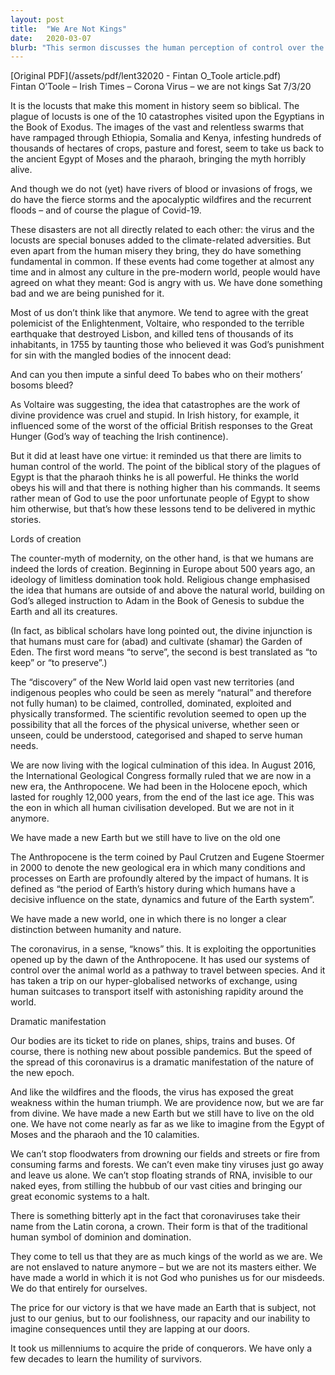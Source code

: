 ```yaml
---
layout: post
title:  "We Are Not Kings"
date:   2020-03-07
blurb: "This sermon discusses the human perception of control over the world and its consequences. It draws parallels between the biblical plagues of Egypt and the modern-day disasters like Covid-19, wildfires, and floods. The sermon emphasizes that despite our advancements, we are not the masters of nature and our actions have consequences."
---
```

[Original PDF](/assets/pdf/lent32020 - Fintan O_Toole article.pdf)    
Fintan O’Toole – Irish Times – Corona Virus – we are not kings Sat 7/3/20

It is the locusts that make this moment in history seem so biblical. The plague of locusts is one of the 10 catastrophes visited upon the Egyptians in the Book of Exodus. The images of the vast and relentless swarms that have rampaged through Ethiopia, Somalia and Kenya, infesting hundreds of thousands of hectares of crops, pasture and forest, seem to take us back to the ancient Egypt of Moses and the pharaoh, bringing the myth horribly alive.

And though we do not (yet) have rivers of blood or invasions of frogs, we do have the fierce storms and the apocalyptic wildfires and the recurrent floods – and of course the plague of Covid-19.

These disasters are not all directly related to each other: the virus and the locusts are special bonuses added to the climate-related adversities. But even apart from the human misery they bring, they do have something fundamental in common. If these events had come together at almost any time and in almost any culture in the pre-modern world, people would have agreed on what they meant: God is angry with us. We have done something bad and we are being punished for it.

Most of us don’t think like that anymore. We tend to agree with the great polemicist of the Enlightenment, Voltaire, who responded to the terrible earthquake that destroyed Lisbon, and killed tens of thousands of its inhabitants, in 1755 by taunting those who believed it was God’s punishment for sin with the mangled bodies of the innocent dead:

And can you then impute a sinful deed
To babes who on their mothers’ bosoms bleed?

As Voltaire was suggesting, the idea that catastrophes are the work of divine providence was cruel and stupid. In Irish history, for example, it influenced some of the worst of the official British responses to the Great Hunger (God’s way of teaching the Irish continence).

But it did at least have one virtue: it reminded us that there are limits to human control of the world. The point of the biblical story of the plagues of Egypt is that the pharaoh thinks he is all powerful. He thinks the world obeys his will and that there is nothing higher than his commands. It seems rather mean of God to use the poor unfortunate people of Egypt to show him otherwise, but that’s how these lessons tend to be delivered in mythic stories.

Lords of creation

The counter-myth of modernity, on the other hand, is that we humans are indeed the lords of creation. Beginning in Europe about 500 years ago, an ideology of limitless domination took hold. Religious change emphasised the idea that humans are outside of and above the natural world, building on God’s alleged instruction to Adam in the Book of Genesis to subdue the Earth and all its creatures.

(In fact, as biblical scholars have long pointed out, the divine injunction is that humans must care for (abad) and cultivate (shamar) the Garden of Eden. The first word means “to serve”, the second is best translated as “to keep” or “to preserve”.)

The “discovery” of the New World laid open vast new territories (and indigenous peoples who could be seen as merely “natural” and therefore not fully human) to be claimed, controlled, dominated, exploited and physically transformed. The scientific revolution seemed to open up the possibility that all the forces of the physical universe, whether seen or unseen, could be understood, categorised and shaped to serve human needs.

We are now living with the logical culmination of this idea. In August 2016, the International Geological Congress formally ruled that we are now in a new era, the Anthropocene. We had been in the Holocene epoch, which lasted for roughly 12,000 years, from the end of the last ice age. This was the eon in which all human civilisation developed. But we are not in it anymore.

We have made a new Earth but we still have to live on the old one

The Anthropocene is the term coined by Paul Crutzen and Eugene Stoermer in 2000 to denote the new geological era in which many conditions and processes on Earth are profoundly altered by the impact of humans. It is defined as “the period of Earth’s history during which humans have a decisive influence on the state, dynamics and future of the Earth system”.

We have made a new world, one in which there is no longer a clear distinction between humanity and nature.

The coronavirus, in a sense, “knows” this. It is exploiting the opportunities opened up by the dawn of the Anthropocene. It has used our systems of control over the animal world as a pathway to travel between species. And it has taken a trip on our hyper-globalised networks of exchange, using human suitcases to transport itself with astonishing rapidity around the world.

Dramatic manifestation

Our bodies are its ticket to ride on planes, ships, trains and buses. Of course, there is nothing new about possible pandemics. But the speed of the spread of this coronavirus is a dramatic manifestation of the nature of the new epoch.

And like the wildfires and the floods, the virus has exposed the great weakness within the human triumph. We are providence now, but we are far from divine. We have made a new Earth but we still have to live on the old one. We have not come nearly as far as we like to imagine from the Egypt of Moses and the pharaoh and the 10 calamities.

We can’t stop floodwaters from drowning our fields and streets or fire from consuming farms and forests. We can’t even make tiny viruses just go away and leave us alone. We can’t stop floating strands of RNA, invisible to our naked eyes, from stilling the hubbub of our vast cities and bringing our great economic systems to a halt.

There is something bitterly apt in the fact that coronaviruses take their name from the Latin corona, a crown. Their form is that of the traditional human symbol of dominion and domination.

They come to tell us that they are as much kings of the world as we are. We are not enslaved to nature anymore – but we are not its masters either. We have made a world in which it is not God who punishes us for our misdeeds. We do that entirely for ourselves.

The price for our victory is that we have made an Earth that is subject, not just to our genius, but to our foolishness, our rapacity and our inability to imagine consequences until they are lapping at our doors.

It took us millenniums to acquire the pride of conquerors. We have only a few decades to learn the humility of survivors.

